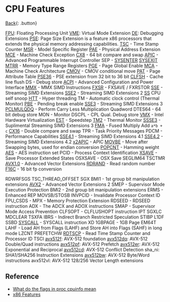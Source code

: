 
# CPU Features

[Back](../index.md#cparch){: .button}

[FPU](https://en.wikipedia.org/wiki/Floating-point_unit): Floating Processing Unit
[VME](https://en.wikipedia.org/wiki/Virtual_8086_mode#VME): Virtual Mode Extension
[DE](https://en.wikipedia.org/wiki/Control_register#CR4): Debugging Extensions
[PSE](https://en.wikipedia.org/wiki/PSE-36): Page Size Extension is a feature x86 processors that extends the physical memory addressing capabilities.
[TSC](https://en.wikipedia.org/wiki/Time_Stamp_Counter) - Time Stamp Counter
[MSR](https://en.wikipedia.org/wiki/Model-specific_register) - Model Specific Register
[PAE](https://en.wikipedia.org/wiki/Physical_Address_Extension) - Physical Address Extension
[MCE](https://en.wikipedia.org/wiki/Machine_Check_Exception) - Machine Check Exception
[CX8](http://www.felixcloutier.com/x86/CMPXCHG8B:CMPXCHG16B.html) - 64 bit compare and swap
[APIC](http://en.wikipedia.org/wiki/Advanced_Programmable_Interrupt_Controller) - Advanced Programmable Interrupt Controller
SEP - [SYSENTER](https://www.felixcloutier.com/x86/sysenter) [SYSEXIT](http://www.felixcloutier.com/x86/SYSEXIT.html)
[MTRR](http://en.wikipedia.org/wiki/Memory_Type_Range_Registers) - Memory Type Range Registers
[PGE](https://en.wikipedia.org/wiki/Translation_lookaside_buffer#Address_space_switch) - Page Global Enable
[MCA](https://en.wikipedia.org/wiki/Translation_lookaside_buffer#Address_space_switch) - Machine Check Architecture
[CMOV](http://www.rcollins.org/p6/opcodes/CMOV.html) - CMOV conditional move
[PAT](http://en.wikipedia.org/wiki/Page_Attribute_Table) - Page Attribute Table
[PSE36](https://en.wikipedia.org/wiki/PSE-36) - PSE extension from 32 bit to 36 bit
[CLFSH](https://en.wikipedia.org/wiki/CPU_cache#CACHE-LINES) - Cache line flush
DS - Debug store
[ACPI](http://en.wikipedia.org/wiki/Advanced_Configuration_and_Power_Interface) - Advanced Configuration and Power Interface
[MMX](https://en.wikipedia.org/wiki/MMX_(instruction_set)) - MMX SIMD Instructions
[FXSR](https://en.wikipedia.org/wiki/Control_register#CR4) - FXSAVE / FXRSTOR
[SSE](https://en.wikipedia.org/wiki/Streaming_SIMD_Extensions) - Streaming SIMD Extensions
[SSE2](https://en.wikipedia.org/wiki/SSE2) - Streaming SIMD Extensions 2 
[SS](http://en.wikipedia.org/wiki/Cache_snooping) CPU self snoop
[HTT](http://en.wikipedia.org/wiki/Hyperthreading) - Hyper threading
TM - Automatic clock control (Thermal Monitor)
[PBE](https://en.wikipedia.org/wiki/CPUID#EAX.3D1:_Processor_Info_and_Feature_Bits) - Pending break enable
[SSE3](https://en.wikipedia.org/wiki/SSE3) - Streaming SIMD Extensions 3
[PCLMULQDQ](http://en.wikipedia.org/wiki/CLMUL_instruction_set) - Perform Carry Less Multiplication Quadword
DTES64 - 64 bit debug store
MON - Monitor
DSCPL - CPL Qual. Debug store
[VMX](http://en.wikipedia.org/wiki/X86_virtualization#Intel_virtualization_.28VT-x.29) - Intel Hardware Virtualization
[EST](http://en.wikipedia.org/wiki/SpeedStep) - Speedstep
[TM2](http://en.wikipedia.org/wiki/Tm2) - Thermal Monitor
[SSSE3](http://en.wikipedia.org/wiki/SSSE3) - Suplimental Streaming SIMD Extensions 3
[FMA](http://en.wikipedia.org/wiki/FMA_instruction_set) - Fused Multiply Add `a*b + c`
[CX16](https://en.wikipedia.org/wiki/Double_compare-and-swap) - Double compare and swap
TPR - Task Priority Messages
PDCM - Performance Capabilities
[SSE4.1](https://en.wikipedia.org/wiki/SSE4) - Streaming SIMD Extensions 4.1
[SSE4.2](https://en.wikipedia.org/wiki/SSE4) - Streaming SIMD Extensions 4.2
[x2APIC](http://en.wikipedia.org/wiki/X2APIC) - APIC
[MOVBE](http://www.felixcloutier.com/x86/MOVBE.html) - Move after Swapping bytes, used for endian conversion
[POPCNT](http://en.wikipedia.org/wiki/SSE4#POPCNT_and_LZCNT) - Hamming weight
[AES](http://en.wikipedia.org/wiki/AES_instruction_set) - AES instruction set
PCID - Process Context Identification
[XSAVE](http://www.felixcloutier.com/x86/XSAVE.html) - Save Processor Extended States
OSXSAVE - OSX Save
SEGLIM64
TSCTMR
[AVX1.0](http://en.wikipedia.org/wiki/Advanced_Vector_Extensions) - Advanced Vector Extensions
[RDRAND](http://en.wikipedia.org/wiki/RdRand) - Read random number
[F16C](http://en.wikipedia.org/wiki/CVT16_instruction_set) - 16 bit fp conversion

RDWRFSGS
TSC_THREAD_OFFSET
SGX
BMI1 - 1st group bit manipulation extensions
[AVX2](https://en.wikipedia.org/wiki/Advanced_Vector_Extensions#Advanced_Vector_Extensions_2) - Advanced Vector Extensions 2
SMEP - Supervisor Mode Execution Protection
BMI2 - 2nd group bit manipulation extensions
ERMS -  Enhanced REP MOVSB/STOSB
INVPCID - Invalidate Processor Context ID
FPU_CSDS - 
MPX - Memory Protection Extension
RDSEED - RDSEED instruction
ADX - The ADCX and ADOX instructions
SMAP - Supervisor Mode Access Prevention
CLFSOPT - CLFLUSHOPT instruction
IPT
SGXLC
MDCLEAR
TSXFA
IBRS - Indirect Branch Restricted Speculation
STIBP
L1DF
SSBD
[SYSCALL](http://www.felixcloutier.com/x86/SYSCALL.html) - SYSCALL instruction
XD
1GBPAGE - 1GB Page
EM64T
LAHF -  Load AH from Flags (LAHF) and Store AH into Flags (SAHF) in long mode
LZCNT
PREFETCHW
[RDTSCP](http://www.felixcloutier.com/x86/RDTSCP.html) - Read Time Stamp Counter and Processor ID
TSCI
[avx512f](https://en.wikipedia.org/wiki/AVX-512#New_instructions_in_AVX-512_foundation): AVX-512 foundation
[avx512dq](https://en.wikipedia.org/wiki/AVX-512#New_instructions_in_AVX-512_BW_and_DQ): AVX-512 Double/Quad instructions
[avx512pf](https://en.wikipedia.org/wiki/AVX-512#New_instructions_in_AVX-512_prefetch): AVX-512 Prefetch
[avx512er](https://en.wikipedia.org/wiki/AVX-512#New_instructions_in_AVX-512_exponential_and_reciprocal): AVX-512 Exponential and Reciprocal
[avx512cd](https://en.wikipedia.org/wiki/AVX-512#New_instructions_in_AVX-512_conflict_detection): AVX-512 Conflict Detection
sha_ni: SHA1/SHA256 Instruction Extensions
[avx512bw](https://en.wikipedia.org/wiki/AVX-512#New_instructions_in_AVX-512_BW_and_DQ): AVX-512 Byte/Word instructions
avx512vl: AVX-512 128/256 Vector Length extensions

## Reference

- [What do the flags in proc cpuinfo mean](https://unix.stackexchange.com/questions/43539/what-do-the-flags-in-proc-cpuinfo-mean)
- [x86 Features](https://www.gnu.org/software/libc/manual/html_node/X86.html)
